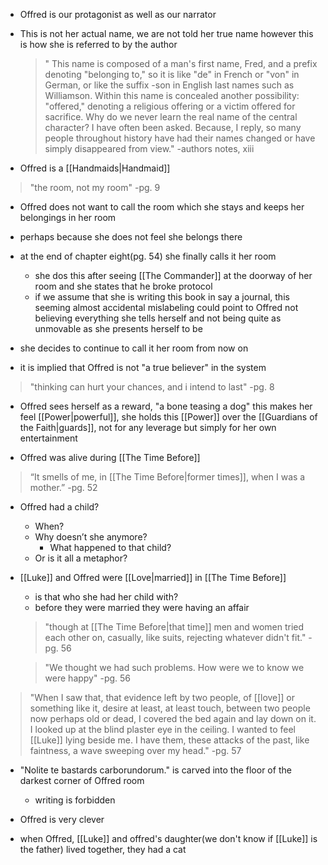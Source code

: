 - Offred is our protagonist as well as our narrator
- This is not her actual name, we are not told her true name however this is how she is referred to by the author
	>"     This name is composed of a man's first name, Fred, and a prefix denoting "belonging to," so it is like "de" in French or "von" in German, or like the suffix -son in English last names such as Williamson. Within this name is concealed another possibility: "offered," denoting a religious offering or a victim offered for sacrifice.
	>Why do we never learn the real name of the central character? I have often been asked. Because, I reply, so many people throughout history have had their names changed or have simply disappeared from view." 
	>\-authors notes, xiii

- Offred is a [[Handmaids|Handmaid]]

> "the room, not my room"
> -pg. 9

- Offred does not want to call the room which she stays and keeps her belongings in her room
- perhaps because she does not feel she belongs there
- at the end of chapter eight(pg. 54) she finally calls it her room
	- she dos this after seeing [[The Commander]] at the doorway of her room and she states that he broke protocol
	- if we assume that she is writing this book in say a journal, this seeming almost accidental mislabeling could point to Offred not believing everything she tells herself and not being quite as unmovable as she presents herself to be
- she decides to continue to call it her room from now on


- it is implied that Offred is not "a true believer" in the system

> "thinking can hurt your chances, and i intend to last"
> -pg. 8

- Offred sees herself as a reward, "a bone teasing a dog" this makes her feel [[Power|powerful]], she holds this [[Power]] over the [[Guardians of the Faith|guards]], not for any leverage but simply for her own entertainment

- Offred was alive during [[The Time Before]]

>“It smells of me, in [[The Time Before|former times]], when I was a mother.”
>-pg. 52

- Offred had a child? 
	- When?
	- Why doesn’t she anymore? 
		- What happened to that child?
	- Or is it all a metaphor?

- [[Luke]] and Offred were [[Love|married]] in [[The Time Before]]
	- is that who she had her child with?
	- before they were married they were having an affair

	>"though at [[The Time Before|that time]] men and women tried each other on, casually, like suits, rejecting whatever didn't fit."
	>-pg. 56

	>"We thought we had such problems. How were we to know we were happy"
	>-pg. 56

>"When I saw that, that evidence left by two people, of [[love]] or something like it, desire at least, at least touch, between two people now perhaps old or dead, I covered the bed again and lay down on it. I looked up at the blind plaster eye in the ceiling. I wanted to feel [[Luke]] lying beside me. I have them, these attacks of the past, like faintness, a wave sweeping over my head."
>-pg. 57

- "Nolite te bastards carborundorum." is carved into the floor of the darkest corner of Offred room
	- writing is forbidden

- Offred is very clever

- when Offred, [[Luke]] and offred's daughter(we don't know if [[Luke]] is the father) lived together, they had a cat